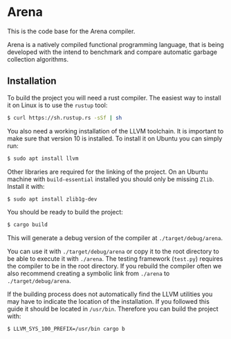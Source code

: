 # Arena

This is the code base for the Arena compiler.

Arena is a natively compiled functional programming language, that is being
developed with the intend to benchmark and compare automatic garbage collection
algorithms.

## Installation
To build the project you will need a rust compiler. The easiest way to install
it on Linux is to use the `rustup` tool:

```bash
$ curl https://sh.rustup.rs -sSf | sh
```

You also need a working installation of the LLVM toolchain. It is important to
make sure that version 10 is installed. To install it on Ubuntu you can simply
run:

```bash
$ sudo apt install llvm
```

Other libraries are required for the linking of the project. On an Ubuntu
machine with `build-essential` installed you should only be missing `Zlib`.
Install it with:

```bash
$ sudo apt install zlib1g-dev
```

You should be ready to build the project:

```bash
$ cargo build
```

This will generate a debug version of the compiler at `./target/debug/arena`.

You can use it with `./target/debug/arena` or copy it to the root directory to
be able to execute it with `./arena`. The testing framework (`test.py`) requires
the compiler to be in the root directory. If you rebuild the compiler often we
also recommend creating a symbolic link from `./arena` to
`./target/debug/arena`.

If the building process does not automatically find the LLVM utilities you may
have to indicate the location of the installation. If you followed this guide it
should be located in `/usr/bin`. Therefore you can build the project with:

```bash
$ LLVM_SYS_100_PREFIX=/usr/bin cargo b
```
